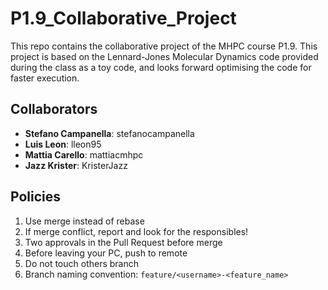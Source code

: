 # P1.9_Collaborative_Project

This repo contains the collaborative project of the MHPC course P1.9. This project is based on the Lennard-Jones Molecular Dynamics code provided during the class as a toy code, and looks forward optimising the code for faster execution.

## Collaborators

* **Stefano Campanella**: stefanocampanella
* **Luis Leon**: lleon95
* **Mattia Carello**: mattiacmhpc
* **Jazz Krister**: KristerJazz

## Policies

1. Use merge instead of rebase
2. If merge conflict, report and look for the responsibles!
3. Two approvals in the Pull Request before merge
4. Before leaving your PC, push to remote
5. Do not touch others branch
6. Branch naming convention: `feature/<username>-<feature_name>`
